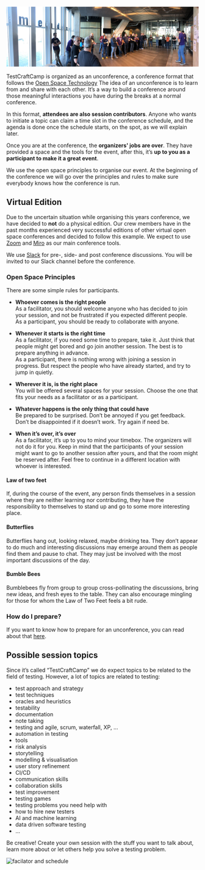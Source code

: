 <!--
.. title: Event format
.. slug: event-format
.. date: 2021-05-14 13:14:47 UTC
.. tags: 
.. category: 
.. link: 
.. description: 
.. type: text
-->

![open space marketplace](/assets/images/event-format.jpeg)

TestCraftCamp is organized as an unconference, a conference format that follows the [Open Space Technology](http://en.wikipedia.org/wiki/Open_Space_Technology#Guiding_principles_and_one_law) The idea of an unconference is to learn from and share with each other. It’s a way to build a conference around those meaningful interactions you have during the breaks at a normal conference.

In this format, __attendees are also session contributors__. Anyone who wants to initiate a topic can claim a time slot in the conference schedule, and the agenda is done once the schedule starts, on the spot, as we will explain later.

Once you are at the conference, the __organizers' jobs are over__. They have provided a space and the tools for the event, after this, it’s __up to you as a participant to make it a great event__.

We use the open space principles to organise our event. At the beginning of the conference we will go over the principles and rules to make sure everybody knows how the conference is run.


## Virtual Edition

Due to the uncertain situation while organising this years conference, we have decided to __not__ do a physical edition. Our crew members have in the past months experienced very successful editions of other virtual open space conferences and decided to follow this example. We expect to use [Zoom](https://zoom.us/) and [Miro](https://miro.com/) as our main conference tools.

We use [Slack](http://slack.com/) for pre-, side- and post conference discussions. You will be invited to our Slack channel before the conference.


### Open Space Principles

There are some simple rules for participants.

- __Whoever comes is the right people__  
	As a facilitator, you should welcome anyone who has decided to join your session, and not be frustrated if you expected different people.  
	As a participant, you should be ready to collaborate with anyone.

- __Whenever it starts is the right time__  
	As a facilitator, if you need some time to prepare, take it. Just think that people might get bored and go join another session. The best is to prepare anything in advance.  
	As a participant, there is nothing wrong with joining a session in progress. But respect the people who have already started, and try to jump in quietly.

- __Wherever it is, is the right place__  
	You will be offered several spaces for your session. Choose the one that fits your needs as a facilitator or as a participant.

- __Whatever happens is the only thing that could have__  
	Be prepared to be surprised. Don’t be annoyed if you get feedback. Don’t be disappointed if it doesn’t work. Try again if need be.

- __When it’s over, it’s over__  
	As a facilitator, it’s up to you to mind your timebox. The organizers will not do it for you. Keep in mind that the participants of your session might want to go to another session after yours, and that the room might be reserved after. Feel free to continue in a different location with whoever is interested.

#### Law of two feet
If, during the course of the event, any person finds themselves in a session where they are neither learning nor contributing, they have the responsibility to themselves to stand up and go to some more interesting place.

#### Butterflies
Butterflies hang out, looking relaxed, maybe drinking tea. They don’t appear to do much and interesting discussions may emerge around them as people find them and pause to chat. They may just be involved with the most important discussions of the day.

#### Bumble Bees
Bumblebees fly from group to group cross-pollinating the discussions, bring new ideas, and fresh eyes to the table. They can also encourage mingling for those for whom the Law of Two Feet feels a bit rude.

### How do I prepare?

If you want to know how to prepare for an unconference, you can read about that [here](https://unconference.net/unconferencing-how-to-prepare-to-attend-an-unconference/).


## Possible session topics

Since it’s called “TestCraftCamp” we do expect topics to be related to the field of testing. However, a lot of topics are related to testing:

- test approach and strategy
- test techniques
- oracles and heuristics
- testability
- documentation
- note taking
- testing and agile, scrum, waterfall, XP, …
- automation in testing
- tools
- risk analysis
- storytelling
- modelling & visualisation
- user story refinement
- CI/CD
- communication skills
- collaboration skills
- test improvement
- testing games
- testing problems you need help with
- how to hire new testers
- AI and machine learning
- data driven software testing
- …

Be creative! Create your own session with the stuff you want to talk about, learn more about or let others help you solve a testing problem.

![facilator and schedule](/assets/images/possible-topics.png)